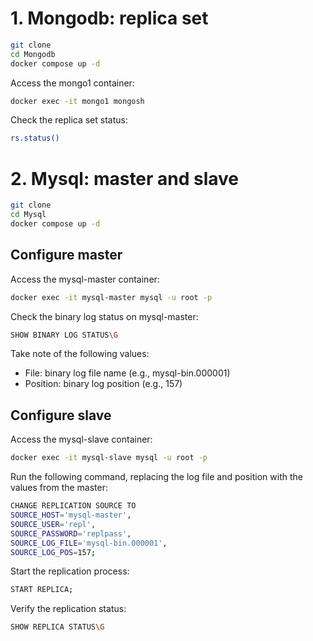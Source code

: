 # 1. Mongodb: replica set
```bash
git clone
cd Mongodb
docker compose up -d
```
Access the mongo1 container:
```bash
docker exec -it mongo1 mongosh
```
Check the replica set status:
```bash
rs.status()
```
# 2. Mysql: master and slave
```bash
git clone
cd Mysql
docker compose up -d
```
## Configure master
Access the mysql-master container:
```bash
docker exec -it mysql-master mysql -u root -p
```
Check the binary log status on mysql-master:
```bash
SHOW BINARY LOG STATUS\G
```
Take note of the following values:
- File: binary log file name (e.g., mysql-bin.000001)
- Position: binary log position (e.g., 157)
## Configure slave
Access the mysql-slave container:
```bash
docker exec -it mysql-slave mysql -u root -p
```
Run the following command, replacing the log file and position with the values from the master:
```bash
CHANGE REPLICATION SOURCE TO
SOURCE_HOST='mysql-master',
SOURCE_USER='repl',
SOURCE_PASSWORD='replpass',
SOURCE_LOG_FILE='mysql-bin.000001',
SOURCE_LOG_POS=157;
```
Start the replication process:
```bash
START REPLICA;
```
Verify the replication status:
```bash
SHOW REPLICA STATUS\G
```